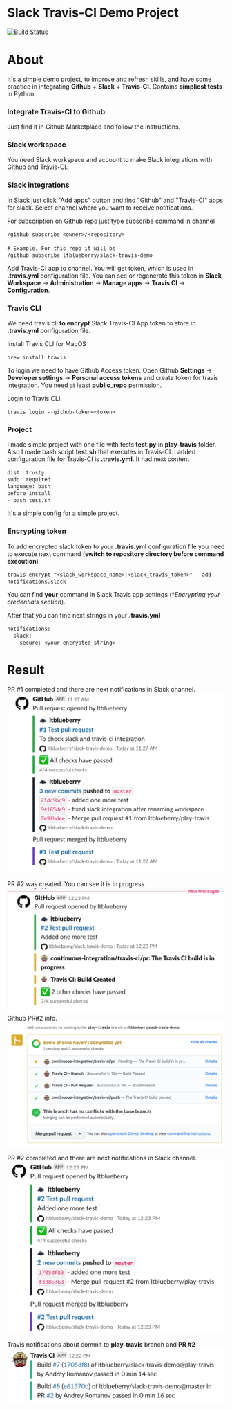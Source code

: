 # Slack Travis-CI Demo Project

[![Build Status](https://travis-ci.org/ltblueberry/slack-travis-demo.svg?branch=master)](https://travis-ci.org/ltblueberry/slack-travis-demo)

# About
It's a simple demo project, to improve and refresh skills, and have some practice in integrating **Github** + **Slack** + **Travis-CI**.
Contains **simpliest tests** in Python.


### Integrate Travis-CI to Github
Just find it in Github Marketplace and follow the instructions.

### Slack workspace
You need Slack workspace and account to make Slack integrations with Github and Travis-CI.

### Slack integrations
In Slack just click "Add apps" button and find "Github" and "Travis-CI" apps for slack. Select channel where you want to receive notifications.

For subscription on Github repo just type subscribe command in channel
```
/github subscribe <owner>/<repository>

# Example. For this repo it will be
/github subscribe ltblueberry/slack-travis-demo
```

Add Travis-CI app to channel. You will get token, which is used in **.travis.yml** configuration file. 
You can see or regenerate this token in **Slack Workspace** -> **Administration** -> **Manage apps** -> **Travis CI** -> **Configuration**.

### Travis CLI 
We need travis cli **to encrypt** Slack Travis-CI App token to store in **.travis.yml** configuration file.

Install Travis CLI for MacOS
```
brew install travis
```

To login we need to have Github Access token. Open Github **Settings** -> **Developer settings** -> **Personal access tokens** and create token for travis integration. You need at least **public_repo** permission.

Login to Travis CLI
```
travis login --github-token=<token>
```

### Project
I made simple project with one file with tests **test.py** in **play-travis** folder.
Also I made bash script **test.sh** that executes in Travis-CI.
I added configuration file for Travis-CI is **.travis.yml**. It had next content
```
dist: trusty
sudo: required
language: bash
before_install:
- bash test.sh
```

It's a simple config for a simple project.

### Encrypting token
To add encrypted slack token to your **.travis.yml** configuration file you need to execute next command (**switch to repository directory before command execution**)
```
travis encrypt "<slack_workspace_name>:<slack_travis_token>" --add notifications.slack
```
You can find **your** command in Slack Travis app settings (**Encrypting your credentials section*).

After that you can find next strings in your **.travis.yml**
```
notifications:
  slack:
    secure: <your encrypted string>
```

# Result

PR #1 completed and there are next notifications in Slack channel.
![PR #1 Complete](screenshots/pr1-completed.png)

PR #2 was created. You can see it is in progress.
![PR #2 Created](screenshots/pr2-testing.png)
Github PR#2 info.
![PR #2 Info](screenshots/pr2-info.png)

PR #2 completed and there are next notifications in Slack channel.
![PR #1 Complete](screenshots/pr2-completed.png)

Travis notifications about commit to **play-travis** branch and **PR #2**
![Travis notifications](screenshots/travis.png)
